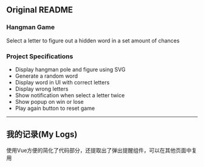 ## Original README

### Hangman Game

Select a letter to figure out a hidden word in a set amount of chances

### Project Specifications

- Display hangman pole and figure using SVG
- Generate a random word
- Display word in UI with correct letters
- Display wrong letters
- Show notification when select a letter twice
- Show popup on win or lose
- Play again button to reset game

----
## 我的记录(My Logs)
使用Vue方便的简化了代码部分，还提取出了弹出提醒组件，可以在其他页面中复用